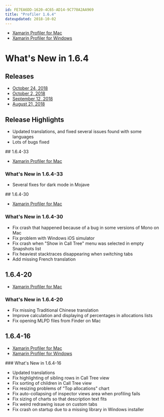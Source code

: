 ```yaml
---
id: FE7EA6DD-1620-4C65-AD14-9C770A2AA969
title: "Profiler 1.6.4"
dateupdated: 2018-10-02
---
```


* [Xamarin Profiler for Mac](https://dl.xamarin.com/profiler/profiler-mac-1.6.4-33.pkg)
* [Xamarin Profiler for Windows](https://dl.xamarin.com/profiler/XamarinProfiler.Windows.Installer.1.6.4-16.msi)

# What's New in 1.6.4

## Releases

* [October 24, 2018](#1.6.4-33)
* [October 2, 2018](#1.6.4-30)
* [September 12, 2018](#1.6.4-20)
* [August 21, 2018](#1.6.4-16)

## Release Highlights

* Updated translations, and fixed several issues found with some languages
* Lots of bugs fixed

## 1.6.4-33

* [Xamarin Profiler for Mac](https://dl.xamarin.com/profiler/profiler-mac-1.6.4-33.pkg)

### What's New in 1.6.4-33

* Several fixes for dark mode in Mojave

## 1.6.4-30

* [Xamarin Profiler for Mac](https://dl.xamarin.com/profiler/profiler-mac-1.6.4-30.pkg)

### What's New in 1.6.4-30

* Fix crash that happened because of a bug in some versions of Mono on Mac
* Fix problem with Windows iOS simulator
* Fix crash when "Show in Call Tree" menu was selected in empty Snapshots list
* Fix heaviest stacktraces disappearing when switching tabs
* Add missing French translation

## 1.6.4-20

* [Xamarin Profiler for Mac](https://dl.xamarin.com/profiler/profiler-mac-1.6.4-20.pkg)

### What's New in 1.6.4-20

* Fix missing Traditional Chinese translation
* Improve calculation and displaying of percentages in allocations lists
* Fix opening MLPD files from Finder on Mac

## 1.6.4-16

* [Xamarin Profiler for Mac](https://dl.xamarin.com/profiler/profiler-mac-1.6.4-16.pkg)
* [Xamarin Profiler for Windows](https://dl.xamarin.com/profiler/XamarinProfiler.Windows.Installer.1.6.4-16.msi)

### What's New in 1.6.4-16

* Updated translations
* Fix highlighting of sibling rows in Call Tree view
* Fix sorting of children in Call Tree view
* Fix resizing problems of "Top allocations" chart
* Fix auto-collapsing of inspector views area when profiling fails
* Fix sizing of charts so that description text fits
* Fix weird redrawing issue on custom tabs
* Fix crash on startup due to a missing library in Windows installer
